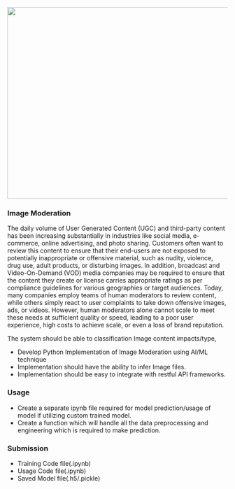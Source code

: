 <img src="https://influencermarketinghub.com/wp-content/uploads/2022/05/op-Content-Moderation-tools-for-2022.png" width=1500 height=438>

### Image Moderation

The daily volume of User Generated Content (UGC) and third-party content has been increasing substantially in industries like social media, e-commerce, online advertising, and photo sharing. Customers often want to review this content to ensure that their end-users are not exposed to potentially inappropriate or offensive material, such as nudity, violence, drug use, adult products, or disturbing images. In addition, broadcast and Video-On-Demand (VOD) media companies may be required to ensure that the content they create or license carries appropriate ratings as per compliance guidelines for various geographies or target audiences. Today, many companies employ teams of human moderators to review content, while others simply react to user complaints to take down offensive images, ads, or videos. However, human moderators alone cannot scale to meet these needs at sufficient quality or speed, leading to a poor user experience, high costs to achieve scale, or even a loss of brand reputation.


The system should be able to classification Image content impacts/type,

* Develop Python Implementation of Image Moderation using AI/ML technique
* Implementation should have the ability to infer Image files.
* Implementation should be easy to integrate with restful API frameworks.

### Usage

* Create a separate ipynb file required for model prediction/usage of model if utilizing custom trained model.
* Create a function which will handle all the data preprocessing and engineering which is required to make prediction.

### Submission

* Training Code file(.ipynb)
* Usage Code file(.ipynb)
* Saved Model file(.h5/.pickle)